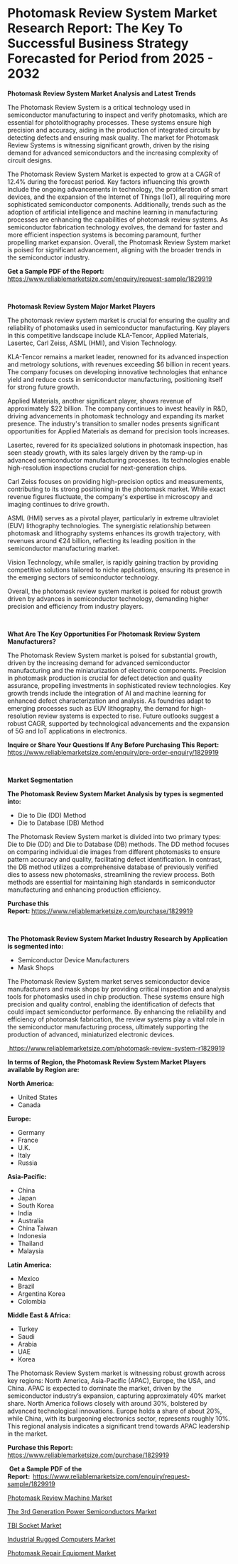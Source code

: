 <p><h1>Photomask Review System Market Research Report: The Key To Successful Business Strategy Forecasted for Period from 2025 - 2032</h1></p><p><strong>Photomask Review System Market Analysis and Latest Trends</strong></p>
<p><p>The Photomask Review System is a critical technology used in semiconductor manufacturing to inspect and verify photomasks, which are essential for photolithography processes. These systems ensure high precision and accuracy, aiding in the production of integrated circuits by detecting defects and ensuring mask quality. The market for Photomask Review Systems is witnessing significant growth, driven by the rising demand for advanced semiconductors and the increasing complexity of circuit designs.</p><p>The Photomask Review System Market is expected to grow at a CAGR of 12.4% during the forecast period. Key factors influencing this growth include the ongoing advancements in technology, the proliferation of smart devices, and the expansion of the Internet of Things (IoT), all requiring more sophisticated semiconductor components. Additionally, trends such as the adoption of artificial intelligence and machine learning in manufacturing processes are enhancing the capabilities of photomask review systems. As semiconductor fabrication technology evolves, the demand for faster and more efficient inspection systems is becoming paramount, further propelling market expansion. Overall, the Photomask Review System market is poised for significant advancement, aligning with the broader trends in the semiconductor industry.</p></p>
<p><strong>Get a Sample PDF of the Report:&nbsp;</strong> <a href="https://www.reliablemarketsize.com/enquiry/request-sample/1829919?utm_campaign=1999&utm_medium=2&utm_source=Github&utm_content=ia&utm_term=06042025&utm_id=photomask-review-system">https://www.reliablemarketsize.com/enquiry/request-sample/1829919</a></p>
<p>&nbsp;</p>
<p><strong>Photomask Review System Major Market Players</strong></p>
<p><p>The photomask review system market is crucial for ensuring the quality and reliability of photomasks used in semiconductor manufacturing. Key players in this competitive landscape include KLA-Tencor, Applied Materials, Lasertec, Carl Zeiss, ASML (HMI), and Vision Technology. </p><p>KLA-Tencor remains a market leader, renowned for its advanced inspection and metrology solutions, with revenues exceeding $6 billion in recent years. The company focuses on developing innovative technologies that enhance yield and reduce costs in semiconductor manufacturing, positioning itself for strong future growth.</p><p>Applied Materials, another significant player, shows revenue of approximately $22 billion. The company continues to invest heavily in R&D, driving advancements in photomask technology and expanding its market presence. The industry's transition to smaller nodes presents significant opportunities for Applied Materials as demand for precision tools increases.</p><p>Lasertec, revered for its specialized solutions in photomask inspection, has seen steady growth, with its sales largely driven by the ramp-up in advanced semiconductor manufacturing processes. Its technologies enable high-resolution inspections crucial for next-generation chips.</p><p>Carl Zeiss focuses on providing high-precision optics and measurements, contributing to its strong positioning in the photomask market. While exact revenue figures fluctuate, the company's expertise in microscopy and imaging continues to drive growth.</p><p>ASML (HMI) serves as a pivotal player, particularly in extreme ultraviolet (EUV) lithography technologies. The synergistic relationship between photomask and lithography systems enhances its growth trajectory, with revenues around €24 billion, reflecting its leading position in the semiconductor manufacturing market.</p><p>Vision Technology, while smaller, is rapidly gaining traction by providing competitive solutions tailored to niche applications, ensuring its presence in the emerging sectors of semiconductor technology.</p><p>Overall, the photomask review system market is poised for robust growth driven by advances in semiconductor technology, demanding higher precision and efficiency from industry players.</p></p>
<p>&nbsp;</p>
<p><strong>What Are The Key Opportunities For Photomask Review System Manufacturers?</strong></p>
<p><p>The Photomask Review System market is poised for substantial growth, driven by the increasing demand for advanced semiconductor manufacturing and the miniaturization of electronic components. Precision in photomask production is crucial for defect detection and quality assurance, propelling investments in sophisticated review technologies. Key growth trends include the integration of AI and machine learning for enhanced defect characterization and analysis. As foundries adapt to emerging processes such as EUV lithography, the demand for high-resolution review systems is expected to rise. Future outlooks suggest a robust CAGR, supported by technological advancements and the expansion of 5G and IoT applications in electronics.</p></p>
<p><strong>Inquire or Share Your Questions If Any Before Purchasing This Report:</strong> <a href="https://www.reliablemarketsize.com/enquiry/pre-order-enquiry/1829919?utm_campaign=1999&utm_medium=2&utm_source=Github&utm_content=ia&utm_term=06042025&utm_id=photomask-review-system">https://www.reliablemarketsize.com/enquiry/pre-order-enquiry/1829919</a></p>
<p>&nbsp;</p>
<p><strong>Market Segmentation</strong></p>
<p><strong>The Photomask Review System Market Analysis by types is segmented into:</strong></p>
<p><ul><li>Die to Die (DD) Method</li><li>Die to Database (DB) Method</li></ul></p>
<p><p>The Photomask Review System market is divided into two primary types: Die to Die (DD) and Die to Database (DB) methods. The DD method focuses on comparing individual die images from different photomasks to ensure pattern accuracy and quality, facilitating defect identification. In contrast, the DB method utilizes a comprehensive database of previously verified dies to assess new photomasks, streamlining the review process. Both methods are essential for maintaining high standards in semiconductor manufacturing and enhancing production efficiency.</p></p>
<p><strong>Purchase this Report:&nbsp;</strong><a href="https://www.reliablemarketsize.com/purchase/1829919?utm_campaign=1999&utm_medium=2&utm_source=Github&utm_content=ia&utm_term=06042025&utm_id=photomask-review-system">https://www.reliablemarketsize.com/purchase/1829919</a></p>
<p>&nbsp;</p>
<p><strong>The Photomask Review System Market Industry Research by Application is segmented into:</strong></p>
<p><ul><li>Semiconductor Device Manufacturers</li><li>Mask Shops</li></ul></p>
<p><p>The Photomask Review System market serves semiconductor device manufacturers and mask shops by providing critical inspection and analysis tools for photomasks used in chip production. These systems ensure high precision and quality control, enabling the identification of defects that could impact semiconductor performance. By enhancing the reliability and efficiency of photomask fabrication, the review systems play a vital role in the semiconductor manufacturing process, ultimately supporting the production of advanced, miniaturized electronic devices.</p></p>
<p><a href="https://www.reliablemarketsize.com/photomask-review-system-r1829919?utm_campaign=1999&utm_medium=2&utm_source=Github&utm_content=ia&utm_term=06042025&utm_id=photomask-review-system">&nbsp;https://www.reliablemarketsize.com/photomask-review-system-r1829919</a></p>
<p><strong>In terms of Region, the Photomask Review System Market Players available by Region are:</strong></p>
<p>
    <p> <strong> North America: </strong>
        <ul>
            <li>United States</li>
            <li>Canada</li>
        </ul>
        </p> 
    <p> <strong> Europe: </strong>
        <ul>
            <li>Germany</li>
            <li>France</li>
            <li>U.K.</li>
            <li>Italy</li>
            <li>Russia</li>
        </ul>
        </p> 
    <p> <strong> Asia-Pacific: </strong>
        <ul>
            <li>China</li>
            <li>Japan</li>
            <li>South Korea</li>
            <li>India</li>
            <li>Australia</li>
            <li>China Taiwan</li>
            <li>Indonesia</li>
            <li>Thailand</li>
            <li>Malaysia</li>
        </ul>
        </p> 
    <p> <strong> Latin America: </strong>
        <ul>
            <li>Mexico</li>
            <li>Brazil</li>
            <li>Argentina Korea</li>
            <li>Colombia</li>
        </ul>
        </p> 
    <p> <strong> Middle East & Africa: </strong>
        <ul>
            <li>Turkey</li>
            <li>Saudi</li>
            <li>Arabia</li>
            <li>UAE</li>
            <li>Korea</li>
        </ul>
    </p>
    </p>
<p><p>The Photomask Review System market is witnessing robust growth across key regions: North America, Asia-Pacific (APAC), Europe, the USA, and China. APAC is expected to dominate the market, driven by the semiconductor industry’s expansion, capturing approximately 40% market share. North America follows closely with around 30%, bolstered by advanced technological innovations. Europe holds a share of about 20%, while China, with its burgeoning electronics sector, represents roughly 10%. This regional analysis indicates a significant trend towards APAC leadership in the market.</p></p>
<p><strong>Purchase this Report: </strong><a href="https://www.reliablemarketsize.com/purchase/1829919?utm_campaign=1999&utm_medium=2&utm_source=Github&utm_content=ia&utm_term=06042025&utm_id=photomask-review-system">https://www.reliablemarketsize.com/purchase/1829919</a></p>
<p>&nbsp;<strong>Get a Sample PDF of the Report:&nbsp;&nbsp;</strong><a href="https://www.reliablemarketsize.com/enquiry/request-sample/1829919?utm_campaign=1999&utm_medium=2&utm_source=Github&utm_content=ia&utm_term=06042025&utm_id=photomask-review-system">https://www.reliablemarketsize.com/enquiry/request-sample/1829919</a></p>
<p><strong></strong></p>
<p><p><a href="https://github.com/roffefaith6l/Market-Research-Report-List-1/blob/main/photomask-review-machine-market.md?utm_campaign=1999&utm_medium=2&utm_source=Github&utm_content=ia&utm_term=06042025&utm_id=photomask-review-system">Photomask Review Machine Market</a></p><p><a href="https://github.com/semenbobbaxu/Market-Research-Report-List-1/blob/main/the-3rd-generation-power-semiconductors-market.md?utm_campaign=1999&utm_medium=2&utm_source=Github&utm_content=ia&utm_term=06042025&utm_id=photomask-review-system">The 3rd Generation Power Semiconductors Market</a></p><p><a href="https://github.com/erkidrhoy/Market-Research-Report-List-1/blob/main/tbi-socket-market.md?utm_campaign=1999&utm_medium=2&utm_source=Github&utm_content=ia&utm_term=06042025&utm_id=photomask-review-system">TBI Socket Market</a></p><p><a href="https://github.com/milievkulov/Market-Research-Report-List-1/blob/main/industrial-rugged-computers-market.md?utm_campaign=1999&utm_medium=2&utm_source=Github&utm_content=ia&utm_term=06042025&utm_id=photomask-review-system">Industrial Rugged Computers Market</a></p><p><a href="https://github.com/enieyfabius/Market-Research-Report-List-1/blob/main/photomask-repair-equipment-market.md?utm_campaign=1999&utm_medium=2&utm_source=Github&utm_content=ia&utm_term=06042025&utm_id=photomask-review-system">Photomask Repair Equipment Market</a></p></p>